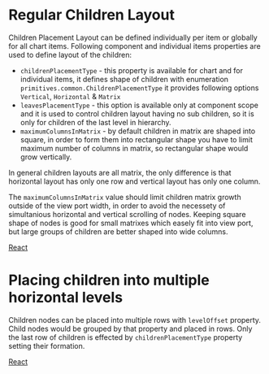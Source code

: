 # Regular Children Layout

Children Placement Layout can be defined individually per item or globally for all chart items. Following component and individual items properties are used to define layout of the children:

* `childrenPlacementType` - this property is available for chart and for individual items, it defines shape of children with enumeration `primitives.common.ChildrenPlacementType` it provides following options `Vertical`, `Horizontal` & `Matrix`
* `leavesPlacementType` - this option is available only at component scope and it is used to control children layout having no sub children, so it is only for children of the last level in hierarchy.
* `maximumColumnsInMatrix` - by default children in matrix are shaped into square, in order to form them into rectangular shape you have to limit maximum number of columns in matrix, so rectangular shape would grow vertically.

In general children layouts are all matrix, the only difference is that horizontal layout has only one row and vertical layout has only one column.

The `maximumColumnsInMatrix` value should limit children matrix growth outside of the view port width, in order to avoid the necessety of simultanious horizontal and vertical scrolling of nodes. Keeping square shape of nodes is good for small matrixes which easely fit into view port, but large groups of children are better shaped into wide columns.

[React](../src/Samples/ChildrenPlacementType.js)

# Placing children into multiple horizontal levels
Children nodes can be placed into multiple rows with `levelOffset` property. Child nodes would be grouped by that property and placed in rows. Only the last row of children is effected by `childrenPlacementType` property setting their formation.

[React](../src/Samples/ChildrenAndAssitantsLevelOffset.js)
